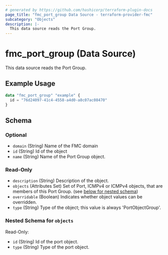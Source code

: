 ```yaml
---
# generated by https://github.com/hashicorp/terraform-plugin-docs
page_title: "fmc_port_group Data Source - terraform-provider-fmc"
subcategory: "Objects"
description: |-
  This data source reads the Port Group.
---
```


# fmc_port_group (Data Source)

This data source reads the Port Group.

## Example Usage

```terraform
data "fmc_port_group" "example" {
  id = "76d24097-41c4-4558-a4d0-a8c07ac08470"
}
```

<!-- schema generated by tfplugindocs -->
## Schema

### Optional

- `domain` (String) Name of the FMC domain
- `id` (String) Id of the object
- `name` (String) Name of the Port Group object.

### Read-Only

- `description` (String) Description of the object.
- `objects` (Attributes Set) Set of Port, ICMPv4 or ICMPv4 objects, that are members of this Port Group. (see [below for nested schema](#nestedatt--objects))
- `overridable` (Boolean) Indicates whether object values can be overridden.
- `type` (String) Type of the object; this value is always 'PortObjectGroup'.

<a id="nestedatt--objects"></a>
### Nested Schema for `objects`

Read-Only:

- `id` (String) Id of the port object.
- `type` (String) Type of the port object.
